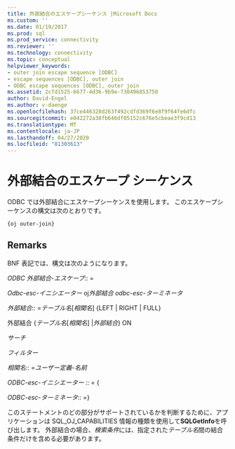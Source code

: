 ```yaml
---
title: 外部結合のエスケープシーケンス |Microsoft Docs
ms.custom: ''
ms.date: 01/19/2017
ms.prod: sql
ms.prod_service: connectivity
ms.reviewer: ''
ms.technology: connectivity
ms.topic: conceptual
helpviewer_keywords:
- outer join escape sequence [ODBC]
- escape sequences [ODBC], outer join
- ODBC escape sequences [ODBC], outer join
ms.assetid: 2cfd1525-6677-4d36-9b9e-730496853750
author: David-Engel
ms.author: v-daenge
ms.openlocfilehash: 37ce446328d263f492cdfd369f6e8f9f64fe6dfc
ms.sourcegitcommit: e042272a38fb646df05152c676e5cbeae3f9cd13
ms.translationtype: MT
ms.contentlocale: ja-JP
ms.lasthandoff: 04/27/2020
ms.locfileid: "81303613"
---
```

# <a name="outer-join-escape-sequence"></a>外部結合のエスケープ シーケンス
ODBC では外部結合にエスケープシーケンスを使用します。 このエスケープシーケンスの構文は次のとおりです。  
  
```  
{oj outer-join}  
```  
  
## <a name="remarks"></a>Remarks  
 BNF 表記では、構文は次のようになります。  
  
 *ODBC 外部結合-エスケープ*:: =  
  
 *Odbc-esc-イニシエーター* oj*外部結合 odbc-esc-ターミネータ*  
  
 *外部結合*:: =*テーブル名*[*相関名*] {LEFT &#124; RIGHT &#124; FULL}  
  
 外部結合 {*テーブル名*[*相関名*] &#124;*外部結合*} ON  
  
 *サーチ*  
  
 *フィルター*  
  
 *相関名*:: =*ユーザー定義-名前*  
  
 *ODBC-esc-イニシエーター* :: = {  
  
 *ODBC-esc-ターミネータ*:: =}  
  
 このステートメントのどの部分がサポートされているかを判断するために、アプリケーションは SQL_OJ_CAPABILITIES 情報の種類を使用して**SQLGetInfo**を呼び出します。 外部結合の場合、*検索条件*には、指定された*テーブル名*間の結合条件だけを含める必要があります。
